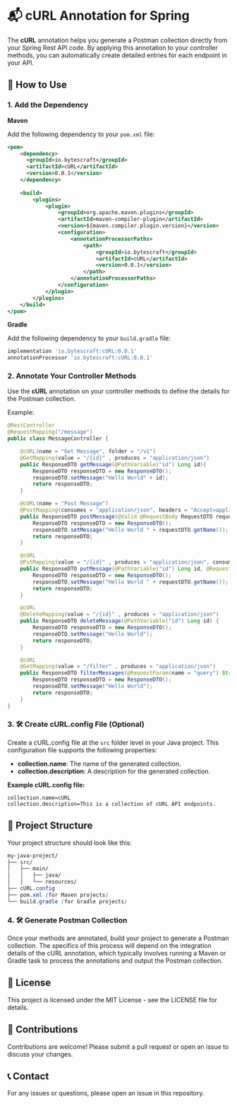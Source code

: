 # 📬 cURL Annotation for Spring
The **cURL** annotation helps you generate a Postman collection directly from your Spring Rest API code. By applying this annotation to your controller methods, you can automatically create detailed entries for each endpoint in your API.

## 🚀 How to Use
### 1. Add the Dependency
**Maven**

Add the following dependency to your `pom.xml` file:

```xml
<pom>
    <dependency>
      <groupId>io.bytescraft</groupId>
      <artifactId>cURL</artifactId>
      <version>0.0.1</version>
    </dependency>
    
    <build>
        <plugins>
            <plugin>
                <groupId>org.apache.maven.plugins</groupId>
                <artifactId>maven-compiler-plugin</artifactId>
                <version>${maven.compiler.plugin.version}</version>
                <configuration>
                    <annotationProcessorPaths>
                        <path>
                            <groupId>io.bytescraft</groupId>
                            <artifactId>cURL</artifactId>
                            <version>0.0.1</version>
                        </path>
                    </annotationProcessorPaths>
                </configuration>
            </plugin>
        </plugins>
    </build>
</pom>
```

**Gradle**

Add the following dependency to your `build.gradle` file:

```groovy
implementation 'io.bytescraft:cURL:0.0.1'
annotationProcessor 'io.bytescraft:cURL:0.0.1'
```

### 2. Annotate Your Controller Methods

Use the **cURL** annotation on your controller methods to define the details for the Postman collection.

Example:
    
```java
@RestController
@RequestMapping("/message")
public class MessageController {

    @cURL(name = "Get Message", folder = "/v1")
    @GetMapping(value = "/{id}" , produces = "application/json")
    public ResponseDTO getMessage(@PathVariable("id") Long id){
        ResponseDTO responseDTO = new ResponseDTO();
        responseDTO.setMessage("Hello World" + id);
        return responseDTO;
    }

    @cURL(name = "Post Message")
    @PostMapping(consumes = "application/json", headers = "Accept=application/json")
    public ResponseDTO postMessage(@Valid @RequestBody RequestDTO requestDTO) {
        ResponseDTO responseDTO = new ResponseDTO();
        responseDTO.setMessage("Hello World " + requestDTO.getName());
        return responseDTO;
    }

    @cURL
    @PutMapping(value = "/{id}" , produces = "application/json", consumes = "application/json")
    public ResponseDTO putMessage(@PathVariable("id") Long id, @RequestBody @Valid RequestDTO requestDTO) {
        ResponseDTO responseDTO = new ResponseDTO();
        responseDTO.setMessage("Hello World " + requestDTO.getName());
        return responseDTO;
    }

    @cURL
    @DeleteMapping(value = "/{id}" , produces = "application/json")
    public ResponseDTO deleteMessage(@PathVariable("id") Long id) {
        ResponseDTO responseDTO = new ResponseDTO();
        responseDTO.setMessage("Hello World");
        return responseDTO;
    }

    @cURL
    @GetMapping(value = "/filter" , produces = "application/json")
    public ResponseDTO filterMessages(@RequestParam(name = "query") String query, @RequestParam(name = "page", required = false) int page, @RequestParam(name = "size", required = false) int size) {
        ResponseDTO responseDTO = new ResponseDTO();
        responseDTO.setMessage("Hello World");
        return responseDTO;
    }
}
```

### 3. 🛠️ Create cURL.config File (Optional)
   Create a cURL.config file at the `src` folder level in your Java project. This configuration file supports the following properties:

- **collection.name**: The name of the generated collection.
- **collection.description**: A description for the generated collection.

**Example cURL.config file:**

```properties
collection.name=cURL
collection.description=This is a collection of cURL API endpoints.
```

## 📂 Project Structure
Your project structure should look like this:

```scss
my-java-project/
├── src/
│   ├── main/
│   │   ├── java/
│   │   └── resources/
├── cURL.config
├── pom.xml (for Maven projects)
└── build.gradle (for Gradle projects)
```

### 4. 🛠️ Generate Postman Collection
Once your methods are annotated, build your project to generate a Postman collection. The specifics of this process will depend on the integration details of the cURL annotation, which typically involves running a Maven or Gradle task to process the annotations and output the Postman collection.

## 📜 License
This project is licensed under the MIT License - see the LICENSE file for details.

## 🤝 Contributions
Contributions are welcome! Please submit a pull request or open an issue to discuss your changes.

## 📞 Contact
For any issues or questions, please open an issue in this repository.